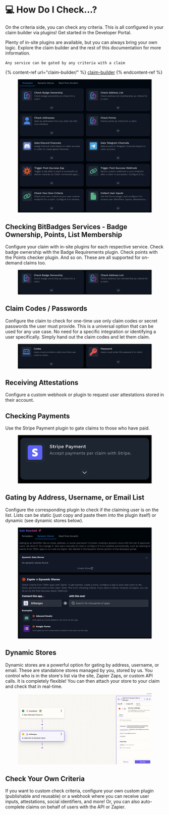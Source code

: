 # 💻 How Do I Check...?

On the criteria side, you can check any criteria. This is all configured in your claim builder via plugins! Get started in the Developer Portal.

Plenty of in-site plugins are available, but you can always bring your own logic. Explore the claim builder and the rest of this documentation for more information.

```
Any service can be gated by any criteria with a claim
```

{% content-ref url="claim-builder/" %}
[claim-builder](claim-builder/)
{% endcontent-ref %}

<figure><img src="../.gitbook/assets/image (224).png" alt=""><figcaption></figcaption></figure>

## Checking BitBadges Services - Badge Ownership, Points, List Membership

Configure your claim with in-site plugins for each respective service. Check badge ownership with the Badge Requirements plugin. Check points with the Points checker plugin. And so on. These are all supported for on-demand claims too.

<figure><img src="../.gitbook/assets/Screenshot 2025-03-17 at 8.47.22 AM.png" alt=""><figcaption></figcaption></figure>

## Claim Codes / Passwords

Configure the claim to check for one-time use only claim codes or secret passwords the user must provide. This is a universal option that can be used for any use case. No need for a specific integration or identifying a user specifically. Simply hand out the claim codes and let them claim.



<figure><img src="../.gitbook/assets/Screenshot 2025-03-17 at 8.46.31 AM.png" alt=""><figcaption></figcaption></figure>

## Receiving Attestations

Configure a custom webhook or plugin to request user attestations stored in their account.

## Checking Payments

Use the Stripe Payment plugin to gate claims to those who have paid.



<figure><img src="../.gitbook/assets/Screenshot 2025-03-17 at 8.45.49 AM.png" alt=""><figcaption></figcaption></figure>

## Gating by Address, Username, or Email List

Configure the corresponding plugin to check if the claiming user is on the list. Lists can be static (just copy and paste them into the plugin itself) or dynamic (see dynamic stores below).

<figure><img src="../.gitbook/assets/Screenshot 2025-03-17 at 8.48.22 AM.png" alt=""><figcaption></figcaption></figure>



## Dynamic Stores

Dynamic stores are a powerful option for gating by address, username, or email. These are standalone stores managed by you, stored by us. You control who is in the store's list via the site, Zapier Zaps, or custom API calls. It is completely flexible! You can then attach your store to your claim and check that in real-time.

<figure><img src="../.gitbook/assets/image (1) (1) (1) (1).png" alt=""><figcaption></figcaption></figure>

## Check Your Own Criteria

If you want to custom check criteria, configure your own custom plugin (publishable and reusable) or a webhook where you can receive user inputs, attestations, social identifiers, and more! Or, you can also auto-complete claims on behalf of users with the API or Zapier.
